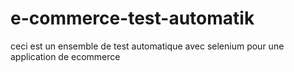 # e-commerce-test-automatik
ceci est un ensemble de test automatique avec selenium pour une application de ecommerce
